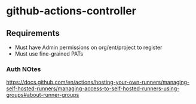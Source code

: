 # github-actions-controller

## Requirements
 - Must have Admin permissions on org/ent/project to register
 - Must use fine-grained PATs


### Auth NOtes
https://docs.github.com/en/actions/hosting-your-own-runners/managing-self-hosted-runners/managing-access-to-self-hosted-runners-using-groups#about-runner-groups




